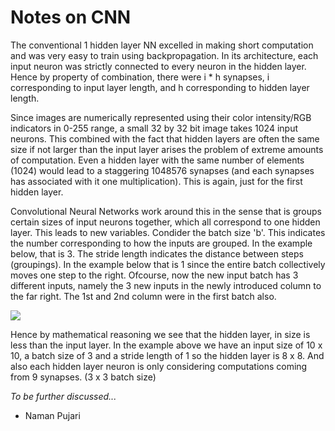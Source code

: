 # Notes on CNN

The conventional 1 hidden layer NN excelled in making short computation and was very easy to train using backpropagation. In its architecture, each input neuron was strictly connected to every neuron in the hidden layer. Hence by property of combination, there were i * h synapses, i corresponding to input layer length, and h corresponding to hidden layer length.

Since images are numerically represented using their color intensity/RGB indicators in 0-255 range, a small 32 by 32 bit image takes 1024 input neurons. This combined with the fact that hidden layers are often the same size if not larger than the input layer arises the problem of extreme amounts of computation. Even a hidden layer with the same number of elements (1024) would lead to a staggering 1048576 synapses (and each synapses has associated with it one multiplication). This is again, just for the first hidden layer.

Convolutional Neural Networks work around this in the sense that is groups certain sizes of input neurons together, which all correspond to one hidden layer. This leads to new variables. Condider the batch size 'b'. This indicates the number corresponding to how the inputs are grouped. In the example below, that is 3. The stride length indicates the distance between steps (groupings). In the example below that is 1 since the entire batch collectively moves one step to the right. Ofcourse, now the new input batch has 3 different inputs, namely the 3 new inputs in the newly introduced column to the far right. The 1st and 2nd column were in the first batch also. 

<img src = 'https://imgur.com/a5UaZka'>

Hence by mathematical reasoning we see that the hidden layer, in size is less than the input layer. In the example above we have an input size of 10 x 10, a batch size of 3 and a stride length of 1 so the hidden layer is 8 x 8. And also each hidden layer neuron is only considering computations coming from 9 synapses. (3 x 3 batch size)

*To be further discussed...*


- Naman Pujari
